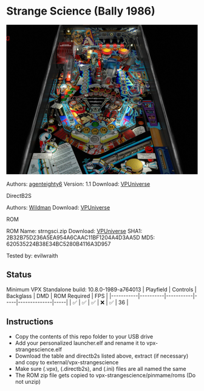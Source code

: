 # Strange Science (Bally 1986)

![Table Preview](https://github.com/evilwraith/vpx-images/blob/main/vpx-strangescience.jpg)

Authors: [agenteighty6](https://vpuniverse.com/profile/25523-agenteighty6/)
Version: 1.1
Download: [VPUniverse](https://vpuniverse.com/files/file/7521-strange-science-bally-1986/)

DirectB2S

Authors: [Wildman](https://vpuniverse.com/profile/5-wildman/)
Download: [VPUniverse](https://vpuniverse.com/files/file/2167-strange-sciencebally-1986/)

ROM

ROM Name: strngsci.zip
Download: [VPUniverse](https://vpuniverse.com/files/file/720-strngscizip/)
SHA1: 2B32B75D236A5EA954A6CAAC11BF1204A4D3AA5D
MD5:  620535224B38E34BC5280B4116A3D957 

Tested by: evilwraith

## Status 

Minimum VPX Standalone build: 10.8.0-1989-a764013
| Playfield | Controls | Backglass | DMD | ROM Required | FPS | 
|-----------|----------|-----------|-----|--------------|-----|
| :white_check_mark: | :white_check_mark: | :white_check_mark: | :x: | :white_check_mark: | 36 |

## Instructions

- Copy the contents of this repo folder to your USB drive
- Add your personalized launcher.elf and rename it to vpx-strangescience.elf
- Download the table and directb2s listed above, extract (if necessary) and copy to external/vpx-strangescience
- Make sure (.vpx), (.directb2s), and (.ini) files are all named the same
- The ROM zip file gets copied to vpx-strangescience/pinmame/roms (Do not unzip)